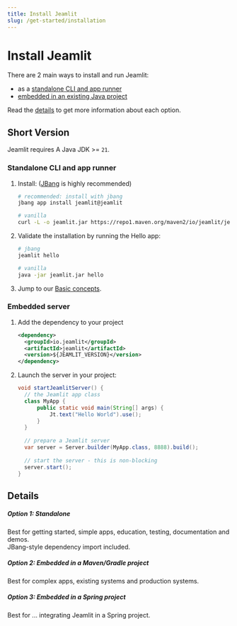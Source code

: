 ```yaml
---
title: Install Jeamlit
slug: /get-started/installation
---
```


# Install Jeamlit

There are 2 main ways to install and run Jeamlit:
- as a [standalone CLI and app runner](#standalone-cli-and-app-runner)
- [embedded in an existing Java project](#embedded-server)

Read the [details](#details) to get more information about each option.

## Short Version

Jeamlit requires A Java JDK >= `21`.

### Standalone CLI and app runner
1. Install: ([JBang](https://www.jbang.dev/) is highly recommended)
    ```bash
    # recommended: install with jbang
    jbang app install jeamlit@jeamlit
   
    # vanilla
    curl -L -o jeamlit.jar https://repo1.maven.org/maven2/io/jeamlit/jeamlit/${JEAMLIT_VERSION}/jeamlit-${JEAMLIT_VERSION}-all.jar
    ```

2. Validate the installation by running the Hello app:
   ```bash
   # jbang
   jeamlit hello 
   
   # vanilla
   java -jar jeamlit.jar hello
   ```
4. Jump to our [Basic concepts](/get-started/fundamentals/main-concepts).

### Embedded server
1. Add the dependency to your project
   ```xml
   <dependency>
     <groupId>io.jeamlit</groupId>
     <artifactId>jeamlit</artifactId>
     <version>${JEAMLIT_VERSION}</version>
   </dependency>
   ```
2. Launch the server in your project:
   ```java
   void startJeamlitServer() {
     // the Jeamlit app class
     class MyApp {
         public static void main(String[] args) {
             Jt.text("Hello World").use();
         }
     }
    
     // prepare a Jeamlit server
     var server = Server.builder(MyApp.class, 8888).build();
    
     // start the server - this is non-blocking
     server.start();
   }
   ```


## Details

<TileContainer layout="list">

<RefCard href="/get-started/installation/standalone" size="half">

<h5>Option 1: Standalone </h5>

Best for getting started, simple apps, education, testing, documentation and demos.  
JBang-style dependency import included.

</RefCard>

<RefCard href="/get-started/installation/embedded-vanilla" size="half">

<h5>Option 2: Embedded in a Maven/Gradle project</h5>

Best for complex apps, existing systems and production systems.

</RefCard>

<RefCard href="/get-started/installation/embedded-spring" size="half">

<h5>Option 3: Embedded in a Spring project</h5>

Best for ... integrating Jeamlit in a Spring project. 

</RefCard>

</TileContainer>
